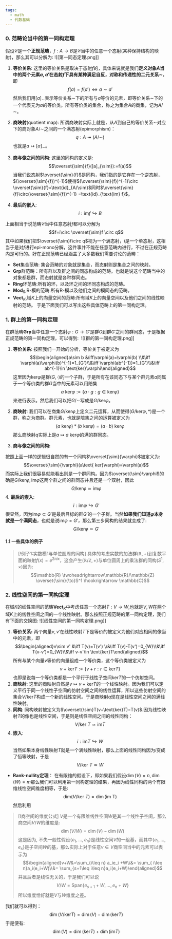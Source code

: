 ```yaml
---
tags:
  - math
  - 代数基础
---
```

### 0. 范畴论当中的第一同构定理

假设$\mathcal{C}$是一个**正规范畴**，$f:A\to B$是$\mathcal{C}$当中的任意一个态射(某种保持结构的映射)，那么其可以分解为:
![[第一同态定理.png]]
1. **等价关系**:
这里的等价关系是取决于态射$f$的，具体来说就是我们**定义对象$A$当中的两个元素$a,a'$在态射$f$下具有某种满足自反，对称和传递性的二元关系$\sim$**，即$$f(a)=f(a')\iff a\sim a'$$然后我们用$[a]_{\sim}$表示等价关系$\sim$下的所有与$a$等价的元素，即等价关系$\sim$下的一个代表元为$a$的等价类。所有等价类的集合，称之为集合$A$的商集，记为$A/\sim$。
2. **商映射**(quotient map):
所谓商映射实际上就是，从$A$到自己的等价关系$\sim$对应下的商对象$A/\sim$之间的一个满态射(epimorphism)：$$q:A\twoheadrightarrow (A/\sim)$$也就是$a \mapsto [a]_{\sim}$。

3. **商与像之间的同构**:
这里的同构的定义是:$$\overset{\sim}{f}([a]_{\sim}):=f(a)$$
当我们说态射$\overset{\sim}{f}$是同构，我们指的是它存在一个逆态射，$(\overset{\sim}{f})^{-1}$使得$(\overset{\sim}{f})^{-1}\circ \overset{\sim}{f}=\text{id}_{A/\sim}$同时$\overset{\sim}{f}\circ(\overset{\sim}{f})^{-1} =\text{id}_{\text{im} f}$。
4. **最后的嵌入**:
$$i:\text{im}f\hookrightarrow B$$

上面相当于说范畴$\mathcal{C}$当中任意态射$f$都可以分解为$$f=i\circ \overset{\sim}f \circ q$$其中如果我们把$\overset{\sim}f\circ q$视为一个满态射，$i$是一个单态射，这相当于是对$f$进行epi-mono分解，这件事并不能在任意范畴内进行，不过在正规范畴内是可行的。好在正规范畴已经涵盖了大多数我们需要讨论的范畴：
* $\mathbf{Set}$集合范畴: 集合范畴的对象就是集合，而态射则是集合之间的映射。
* $\mathbf{Grp}$群范畴：所有群以及群之间的同态构成的范畴。也就是说这个范畴当中的对象都是群，而态射就是各种群同态。
* $\mathbf{Ring}$环范畴:所有的环，以及环之间的环同态构成的范畴。
* $\mathbf{Mod}_R$,R-模的范畴:所有R-模以及他们之间的模同态的范畴。
* $\mathbf{Vect}_K$,域$K$上的向量空间的范畴:所有域$K$上的向量空间以及他们之间的线性映射的范畴。
于是下面我们可以写出这些具体范畴上的第一同构定理。

### 1. 群上的第一同构定理

在群范畴$\mathbf{Grp}$当中任意一个态射$\varphi:G\to G'$是群$G$到群$G'$之间的群同态，于是根据正规范畴的第一同构定理，可以得到: 
![[群的第一同构定理.png]]
1. **等价关系**:
按照我们一开始的分析，等价关于被定义为$$\begin{aligned}a\sim b &\iff\varphi(a)=\varphi(b) \\&\iff \varphi(a)\varphi(b)^{-1}=1_{G'}\\&\iff \varphi(ab^{-1})=1_{G'}\\&\iff ab^{-1}\in \text{ker}\varphi\end{aligned}$$
这里因为$\text{ker}\varphi$是群$(G,\cdot)$的一个子群，于是所有在该同态下与某个群元素$a$同属于一个等价类的群$G$当中的元素可以用陪集
$$a\text{ ker}\varphi:=\{a\cdot g:g\in \text{ker}\varphi \}$$
来进行表示。然后我们可以把$G/\sim$写成是$G/\text{ker}\varphi$。

2. **商映射**:
我们可以在商集$G/\text{ker}\varphi$上定义二元运算，从而使得$(G/\text{ker}\varphi,*)$是一个群，称之为商群。群元素，也就是陪集之间的运算被定义为$$(a\text{ ker}\varphi)*(b\text{ ker}\varphi)=(a\cdot b)\text{ ker}\varphi$$
那么商映射$q$实际上是$a\mapsto a\text{ ker}\varphi$的满的群同态。

3. **商与像之间的同构:**

按照上面一样的逻辑很自然的有一个同构$\overset{\sim}{\varphi}$被定义为:$$\overset{\sim}{\varphi}(a\text{ ker}\varphi)=\varphi(a)$$
而实际上我们很容易就能看出则是一个群同构。因为$\overset{\sim}\varphi$的确是$G/\text{ker}\varphi,\text{im}\varphi$这两个群之间的群同态并且还是一个双射，因此$$
G/\text{ker}\varphi \simeq
\text{im}\varphi$$
4. **最后的嵌入**:
$$i:\text{im}\varphi\hookrightarrow G'$$
很显然，因为$\text{im}\varphi \subset G'$是最后目标的群$G'$的一个子群。当然**如果我们知道$\varphi$本身就是一个满同态**，也就是说$\text{im}\varphi = G'$，那么第三步同构的结果就变成了:
$$
G/\text{ker}\varphi \simeq
G'$$

#### 1.1 一些具体的例子

> [!例子1:实数模1与单位圆周的同构]
> 具体的考虑实数的加法群$(\mathbb{R},+)$到复数平面的映射$f(x) = e^{2\pi ix}$，这会产生$(\mathbb{R}/\mathbb{Z},+)$与单位圆周上的乘法群的同构$(S^1,\times)$因为:
> $$\mathbb{R} \twoheadrightarrow\mathbb{R}/\mathbb{Z}
> \overset{\sim}{\to}S^1 \hookrightarrow
> \mathbb{C}$$


### 2. 线性空间的第一同构定理

在域$K$的线性空间的范畴$\mathbf{Vect}_K$中考虑任意一个态射$T:V\to W$,也就是$V,W$在两个域$K$上的线性空间之间的一个线性映射。那么按照正规范畴的第一同构定理，我们有下面的交换图:
![[线性空间的第一同构定理.png]]
1. **等价关系:**
两个向量$v,v'$在线性映射$T$下是等价的被定义为他们对应相同的像当中的元素，即$$\begin{aligned}v\sim v' &\iff T(v)=T(v') \\&\iff T(v)-T(v')=0_{W}\\&\iff T(v-v')=0_{W}\\&\iff v-v'\in \text{ker}T\end{aligned}$$
所有与某个向量$v$等价的向量组成一个等价类，这个等价类被定义为$$v+\text{ker}T:=\{v+r:r\in \text{ker}T\}$$也即是说每一个等价类都是一个平行于线性子空间$\text{ker}T$的一个仿射空间。
2. **商映射**:
这里的商映射自然是$v\mapsto v+\text{ker}T$的一个线性映射。因为我们可以定义平行于同一个线性子空间的仿射空间之间的线性运算，所以这些仿射空间的集合$V/\text{ker}T$构成一个新的线性空间。于是商映射$q$现在是线性空间之间的满线性映射。
3. **同构**:
同构映射被定义为$\overset{\sim}T(v+\text{ker}T)=T(v)$.因为线性映射$T$的像也是线性空间，于是则是线性空间之间的线性同构：
$$V/\text{ker }T \simeq \text{im} T$$
4. **嵌入**:
$$i:\text{im}T \hookrightarrow W$$
当然如果本身线性映射$T$就是一个满线性映射，那么上面的线性同构因为$i$变成了恒等映射，于是$$V/\text{ker }T \simeq W$$
* **Rank-nullity定理**：
在有限维的假设下，即如果我们假设$\dim(V)=n,\dim(W)=m$那么我们可以利用第一同构定理的结果，再因为线性同构的两个有限维线性空间维度相等，于是:$$\text{dim}(V/\text{ker }T )=\dim(\text{im T})$$
然后利用

> [!商空间的维度公式]
> $V$是一个有限维线性空间$W$是其一个线性子空间，那么商空间$V/W$的维度是:$$\dim(V/W)=\dim(V)-\dim(W)$$
> 这是因为,
> 不失一般性假设$\{e_1,...,e_n\}$是线性空间$V$的一组基，而其中$\{e_1,...,e_s\}$是子空间$W$的基，那么实际上对于任意$v\in V$商空间当中的元素可以表示为$$\begin{aligned}v+W&=\sum_{i\leq n} a_ie_i +W\\&= \sum_{ i\leq n}a_i(e_i+W)\\&= \sum_{s+1\leq i\leq n}a_i(e_i+W)\end{aligned}$$并且后者是线性无关的，于是我们可以说$$V/W=\text{Span}\{e_{s+1}+W,...,e_n+W\}$$所以维度恰好就是$V$与$W$维度之差。

我们就可以得到：$$\dim(V/\text{ker}T)=\dim(V)-\dim(\text{ker} T)$$于是便有:$$\dim(V)=\dim(\text{ker} T)+\dim(\text{im}T)$$



